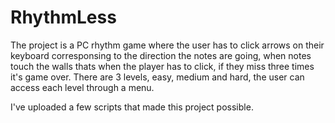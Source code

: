 # RhythmLess

The project is a PC rhythm game where the user has to click arrows on their keyboard corresponsing to the direction the notes are going, when notes touch the walls thats when the player has to click, if they miss three times it's game over. There are 3 levels, easy, medium and hard, the user can access each level through a menu.

I've uploaded a few scripts that made this project possible.
